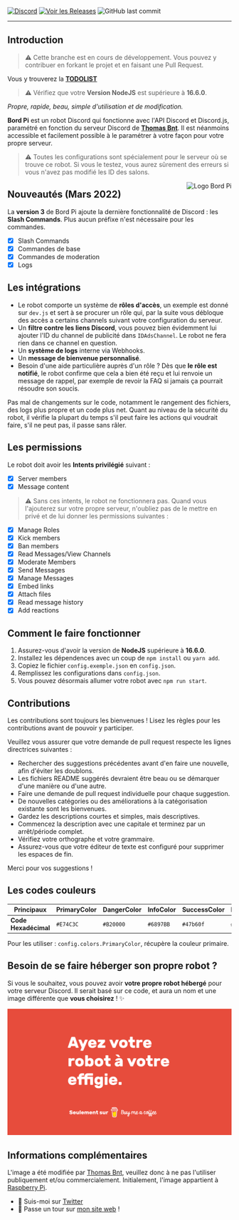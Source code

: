 
[![Discord](https://img.shields.io/discord/367753345575944221?color=%237289DA&label=Nous%20rejoindre&logo=Discord&logoColor=white&style=for-the-badge)](https://thomasbnt.dev/discord)
[![Voir les Releases](https://img.shields.io/github/v/release/thomasbnt/Bord-Pi?color=6897BB&include_prereleases&style=for-the-badge)](https://github.com/thomasbnt/Bord-Pi/releases)
![GitHub last commit](https://img.shields.io/github/last-commit/thomasbnt/bord-Pi?style=for-the-badge)
____

## Introduction

> ⚠ Cette branche est en cours de développement. Vous pouvez y contribuer en forkant le projet et en faisant une Pull Request.

Vous y trouverez la **[TODOLIST](/TODOLIST.md)**

> ⚠ Vérifiez que votre **Version NodeJS** est supérieure à **16.6.0**.

*Propre, rapide, beau, simple d'utilisation et de modification.*

**Bord Pi** est un robot Discord qui fonctionne avec l'API Discord et Discord.js, paramétré en fonction du serveur Discord de [**Thomas Bnt**](https://thomasbnt.dev/discord). Il est néanmoins accessible et facilement possible à le paramétrer à votre façon pour votre propre serveur.

> ⚠ Toutes les configurations sont spécialement pour le serveur où se trouve ce robot. Si vous le testez, vous aurez sûrement des erreurs si vous n'avez pas modifié les ID des salons.

<img src="bordpi.png" alt="Logo Bord Pi" align="right" />

## Nouveautés (Mars 2022)

La **version 3** de Bord Pi ajoute la dernière fonctionnalité de Discord : les **Slash Commands**.
Plus aucun préfixe n'est nécessaire pour les commandes.

- [x] Slash Commands
- [x] Commandes de base
- [x] Commandes de moderation
- [x] Logs

## Les intégrations

- Le robot comporte un système de **rôles d'accès**, un exemple est donné sur `dev.js` et sert à se procurer un rôle qui, par la suite vous débloque des accès a certains channels suivant votre configuration du serveur.
- Un **filtre contre les liens Discord**, vous pouvez bien évidemment lui ajouter l'ID du channel de publicité dans `IDAdsChannel`. Le robot ne fera rien dans ce channel en question.
- Un **système de logs** interne via Webhooks.
- Un **message de bienvenue personnalisé**.
- Besoin d'une aide particulière auprès d'un rôle ? Dès que **le rôle est notifié**, le robot confirme que cela a bien été reçu et lui renvoie un message de rappel, par exemple de revoir la FAQ si jamais ça pourrait résoudre son soucis.

Pas mal de changements sur le code, notamment le rangement des fichiers, des logs plus propre et un code plus net.
Quant au niveau de la sécurité du robot, il vérifie la plupart du temps s'il peut faire les actions qui voudrait faire, s'il ne peut pas, il passe sans râler. 


## Les permissions

Le robot doit avoir les **Intents privilégié** suivant :

- [x] Server members
- [x] Message content

> ⚠ Sans ces intents, le robot ne fonctionnera pas.
Quand vous l'ajouterez sur votre propre serveur, n'oubliez pas de le mettre en privé et de lui donner les permissions suivantes :

- [x] Manage Roles
- [x] Kick members
- [x] Ban members
- [x] Read Messages/View Channels
- [x] Moderate Members
- [x] Send Messages
- [x] Manage Messages
- [x] Embed links
- [x] Attach files
- [x] Read message history
- [x] Add reactions

## Comment le faire fonctionner

1. Assurez-vous d'avoir la version de **NodeJS** supérieure à **16.6.0**.
2. Installez les dépendences avec un coup de `npm install` ou `yarn add`.
3. Copiez le fichier `config.exemple.json` en `config.json`.
4. Remplissez les configurations dans `config.json`.
5. Vous pouvez désormais allumer votre robot avec `npm run start`.

## Contributions

Les contributions sont toujours les bienvenues ! Lisez les règles pour les contributions avant de pouvoir y participer.

Veuillez vous assurer que votre demande de pull request respecte les lignes directrices suivantes :

- Rechercher des suggestions précédentes avant d'en faire une nouvelle, afin d'éviter les doublons.
- Les fichiers README suggérés devraient être beau ou se démarquer d'une manière ou d'une autre.
- Faire une demande de pull request individuelle pour chaque suggestion.
- De nouvelles catégories ou des améliorations à la catégorisation existante sont les bienvenues.
- Gardez les descriptions courtes et simples, mais descriptives.
- Commencez la description avec une capitale et terminez par un arrêt/période complet.
- Vérifiez votre orthographe et votre grammaire.
- Assurez-vous que votre éditeur de texte est configuré pour supprimer les espaces de fin.

Merci pour vos suggestions !

## Les codes couleurs

| **Principaux**  | PrimaryColor | DangerColor | InfoColor | SuccessColor |  BlackColor | 
|---------|------------|----------|----------|----------|----------|
| **Code Hexadécimal** | `#E74C3C`   | `#B20000`  | `#6897BB`  | `#47b60f` | `#36393F` |

Pour les utiliser : `config.colors.PrimaryColor`, récupère la couleur primaire.

## Besoin de se faire héberger son propre robot ?

Si vous le souhaitez, vous pouvez avoir **votre propre robot hébergé** pour votre serveur Discord.
Il serait basé sur ce code, et aura un nom et une image différente que **vous choisirez** ! ✨

[![Ayez votre robot à votre effigie](.github/ExtraBMC.png)](https://www.buymeacoffee.com/thomasbnt/e/12177/?via=thomasbnt)

## Informations complémentaires

L'image a été modifiée par [Thomas Bnt](https://github.com/thomasbnt), veuillez donc à ne pas l'utiliser publiquement et/ou commercialement.
Initialement, l'image appartient à [Raspberry Pi](https://www.raspberrypi.org/trademark-rules/). 

- 📣 Suis-moi sur [Twitter](https://twitter.com/Thomasbnt_)
- 🔗 Passe un tour sur [mon site web](https://thomasbnt.dev) !

